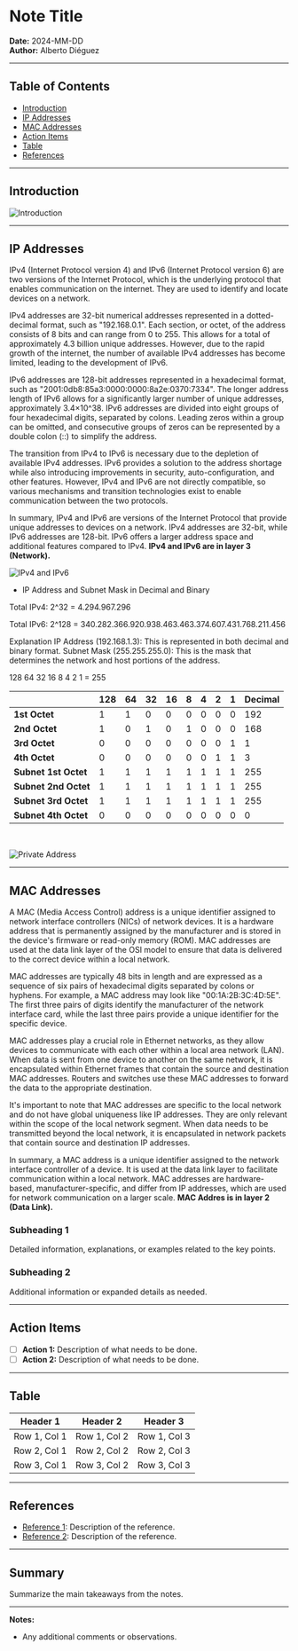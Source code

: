 # Note Title

**Date:** 2024-MM-DD  
**Author:** Alberto Diéguez

---

## Table of Contents
- [Introduction](#introduction)
- [IP Addresses](#ip-addresses)
- [MAC Addresses](#mac-addresses)
- [Action Items](#action-items)
- [Table](#table)
- [References](#references)

---

## Introduction
![Introduction](images/1.png)

---

## IP Addresses
IPv4 (Internet Protocol version 4) and IPv6 (Internet Protocol version 6) are two versions of the Internet Protocol, which is the underlying protocol that enables communication on the internet. They are used to identify and locate devices on a network.

IPv4 addresses are 32-bit numerical addresses represented in a dotted-decimal format, such as "192.168.0.1". Each section, or octet, of the address consists of 8 bits and can range from 0 to 255. This allows for a total of approximately 4.3 billion unique addresses. However, due to the rapid growth of the internet, the number of available IPv4 addresses has become limited, leading to the development of IPv6.

IPv6 addresses are 128-bit addresses represented in a hexadecimal format, such as "2001:0db8:85a3:0000:0000:8a2e:0370:7334". The longer address length of IPv6 allows for a significantly larger number of unique addresses, approximately 3.4×10^38. IPv6 addresses are divided into eight groups of four hexadecimal digits, separated by colons. Leading zeros within a group can be omitted, and consecutive groups of zeros can be represented by a double colon (::) to simplify the address.

The transition from IPv4 to IPv6 is necessary due to the depletion of available IPv4 addresses. IPv6 provides a solution to the address shortage while also introducing improvements in security, auto-configuration, and other features. However, IPv4 and IPv6 are not directly compatible, so various mechanisms and transition technologies exist to enable communication between the two protocols.

In summary, IPv4 and IPv6 are versions of the Internet Protocol that provide unique addresses to devices on a network. IPv4 addresses are 32-bit, while IPv6 addresses are 128-bit. IPv6 offers a larger address space and additional features compared to IPv4.
**IPv4 and IPv6 are in layer 3 (Network).**

![IPv4 and IPv6](images/2.png)


 - IP Address and Subnet Mask in Decimal and Binary 

 Total IPv4: 2^32 = 4.294.967.296

 Total IPv6: 2^128 = 340.282.366.920.938.463.463.374.607.431.768.211.456

Explanation
IP Address (192.168.1.3): This is represented in both decimal and binary format.
Subnet Mask (255.255.255.0): This is the mask that determines the network and host portions of the address.

128 64 32 16 8 4 2 1 = 255

|               | 128 | 64 | 32 | 16 | 8  | 4  | 2  | 1  | Decimal |
|---------------|-----|----|----|----|----|----|----|----|---------|
| **1st Octet** | 1   | 1  | 0  | 0  | 0  | 0  | 0  | 0  | 192     |
| **2nd Octet** | 1   | 0  | 1  | 0  | 1  | 0  | 0  | 0  | 168     |
| **3rd Octet** | 0   | 0  | 0  | 0  | 0  | 0  | 0  | 1  | 1       |
| **4th Octet** | 0   | 0  | 0  | 0  | 0  | 0  | 1  | 1  | 3       |
| **Subnet 1st Octet** | 1   | 1  | 1  | 1  | 1  | 1  | 1  | 1   | 255   |
| **Subnet 2nd Octet** | 1   | 1  | 1  | 1  | 1  | 1  | 1  | 1   | 255   |
| **Subnet 3rd Octet** | 1   | 1  | 1  | 1  | 1  | 1  | 1  | 1   | 255   |
| **Subnet 4th Octet** | 0   | 0  | 0  | 0  | 0  | 0  | 0  | 0   | 0   |

<br>

![Private Address](images/3.png)

---

## MAC Addresses
A MAC (Media Access Control) address is a unique identifier assigned to network interface controllers (NICs) of network devices. It is a hardware address that is permanently assigned by the manufacturer and is stored in the device's firmware or read-only memory (ROM). MAC addresses are used at the data link layer of the OSI model to ensure that data is delivered to the correct device within a local network.

MAC addresses are typically 48 bits in length and are expressed as a sequence of six pairs of hexadecimal digits separated by colons or hyphens. For example, a MAC address may look like "00:1A:2B:3C:4D:5E". The first three pairs of digits identify the manufacturer of the network interface card, while the last three pairs provide a unique identifier for the specific device.

MAC addresses play a crucial role in Ethernet networks, as they allow devices to communicate with each other within a local area network (LAN). When data is sent from one device to another on the same network, it is encapsulated within Ethernet frames that contain the source and destination MAC addresses. Routers and switches use these MAC addresses to forward the data to the appropriate destination.

It's important to note that MAC addresses are specific to the local network and do not have global uniqueness like IP addresses. They are only relevant within the scope of the local network segment. When data needs to be transmitted beyond the local network, it is encapsulated in network packets that contain source and destination IP addresses.

In summary, a MAC address is a unique identifier assigned to the network interface controller of a device. It is used at the data link layer to facilitate communication within a local network. MAC addresses are hardware-based, manufacturer-specific, and differ from IP addresses, which are used for network communication on a larger scale. **MAC Addres is in layer 2 (Data Link).**



### Subheading 1
Detailed information, explanations, or examples related to the key points.

### Subheading 2
Additional information or expanded details as needed.

---

## Action Items
- [ ] **Action 1:** Description of what needs to be done.
- [ ] **Action 2:** Description of what needs to be done.

---

## Table
| Header 1    | Header 2    | Header 3    |
|-------------|-------------|-------------|
| Row 1, Col 1| Row 1, Col 2| Row 1, Col 3|
| Row 2, Col 1| Row 2, Col 2| Row 2, Col 3|
| Row 3, Col 1| Row 3, Col 2| Row 3, Col 3|

---

## References
- [Reference 1](URL): Description of the reference.
- [Reference 2](URL): Description of the reference.

---

## Summary
Summarize the main takeaways from the notes.

---

**Notes:**
- Any additional comments or observations.
